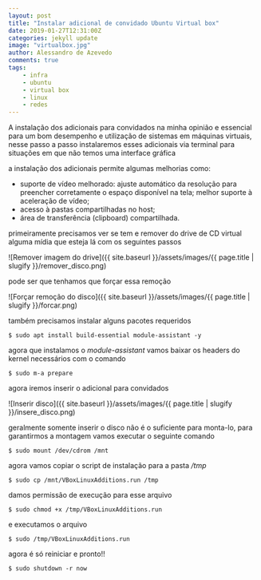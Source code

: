 ```yaml
---
layout: post
title: "Instalar adicional de convidado Ubuntu Virtual box"
date: 2019-01-27T12:31:00Z
categories: jekyll update
image: "virtualbox.jpg"
author: Alessandro de Azevedo
comments: true
tags:
    - infra
    - ubuntu
    - virtual box
    - linux
    - redes
---
```


A instalação dos adicionais para convidados na minha opinião e essencial para um bom desempenho e utilização de sistemas em máquinas virtuais, nesse passo a passo instalaremos esses adicionais via terminal para situações em que não temos uma interface gráfica

<!--more-->

a instalação dos adicionais permite algumas melhorias como:

- suporte de vídeo melhorado: ajuste automático da resolução para preencher corretamente o espaço disponível na tela; melhor suporte à aceleração de vídeo;
- acesso à pastas compartilhadas no host;
- área de transferência (clipboard) compartilhada.

primeiramente precisamos ver se tem e remover do drive de CD virtual alguma mídia que esteja lá com os seguintes passos

![Remover imagem do drive]({{ site.baseurl }}/assets/images/{{ page.title | slugify }}/remover_disco.png)

pode ser que tenhamos que forçar essa remoção

![Forçar remoção do disco]({{ site.baseurl }}/assets/images/{{ page.title | slugify }}/forcar.png)

também precisamos instalar alguns pacotes requeridos

```
$ sudo apt install build-essential module-assistant -y
```

agora que instalamos o *module-assistant* vamos baixar os headers do kernel necessários com o comando

```
$ sudo m-a prepare
```

agora iremos inserir o adicional para convidados

![Inserir disco]({{ site.baseurl }}/assets/images/{{ page.title | slugify }}/insere_disco.png)

geralmente somente inserir o disco não é o suficiente para monta-lo, para garantirmos a montagem vamos executar o seguinte comando

```
$ sudo mount /dev/cdrom /mnt
```

agora vamos copiar o script de instalação para a pasta */tmp* 

```
$ sudo cp /mnt/VBoxLinuxAdditions.run /tmp
```

damos permissão de execução para esse arquivo

```
$ sudo chmod +x /tmp/VBoxLinuxAdditions.run
```

e executamos o arquivo

```
$ sudo /tmp/VBoxLinuxAdditions.run
```

agora é só reiniciar e pronto!!

```
$ sudo shutdown -r now
```